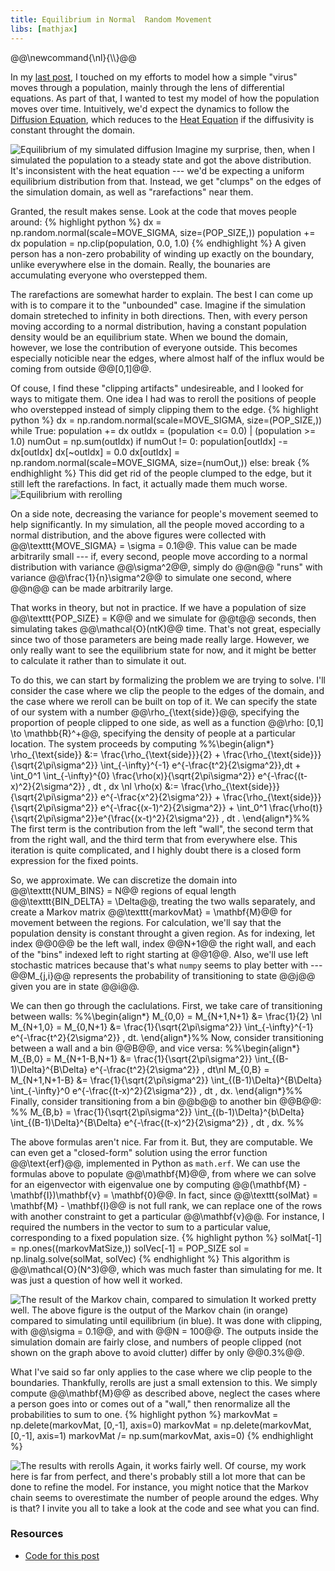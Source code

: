 ```yaml
---
title: Equilibrium in Normal  Random Movement
libs: [mathjax]
---
```


<div class="mathjaxDeclarations">
    @@\newcommand{\nl}{\\}@@
</div>

In my [last post]({{page.previous.url}}), I touched on my efforts to model how a
simple "virus" moves through a population, mainly through the lens of
differential equations. As part of that, I wanted to test my model of how the
population moves over time. Intuitively, we'd expect the dynamics to follow the
[Diffusion Equation](https://en.wikipedia.org/wiki/Diffusion_equation), which
reduces to the [Heat Equation](https://en.wikipedia.org/wiki/Heat_equation) if
the diffusivity is constant throught the domain.

![Equilibrium of my simulated diffusion](/assets/2020/09/07/clip_nofilter.png)
Imagine my surprise, then, when I simulated the population to a steady state and
got the above distribution. It's inconsistent with the heat equation --- we'd be
expecting a uniform equilibrium distribution from that. Instead, we get "clumps"
on the edges of the simulation domain, as well as "rarefactions" near them.

Granted, the result makes sense. Look at the code that moves people around:
{% highlight python %}
dx = np.random.normal(scale=MOVE_SIGMA, size=(POP_SIZE,))
population += dx
population = np.clip(population, 0.0, 1.0)
{% endhighlight %}
A given person has a non-zero probability of winding up exactly on the boundary,
unlike everywhere else in the domain. Really, the bounaries are accumulating
everyone who overstepped them.

The rarefactions are somewhat harder to explain. The best I can come up with is
to compare it to the "unbounded" case. Imagine if the simulation domain
streteched to infinity in both directions. Then, with every person moving
according to a normal distribution, having a constant population density would
be an equilibrium state. When we bound the domain, however, we lose the
contribution of everyone outside. This becomes especially noticible near the
edges, where almost half of the influx would be coming from outside @@[0,1]@@.

Of couse, I find these "clipping artifacts" undesireable, and I looked for ways
to mitigate them. One idea I had was to reroll the positions of people who
overstepped instead of simply clipping them to the edge.
{% highlight python %}
dx = np.random.normal(scale=MOVE_SIGMA, size=(POP_SIZE,))
while True:
    population += dx
    outIdx = (population <= 0.0) | (population >= 1.0)
    numOut = np.sum(outIdx)
    if numOut != 0:
        population[outIdx] -= dx[outIdx]
        dx[~outIdx] = 0.0
        dx[outIdx] = np.random.normal(scale=MOVE_SIGMA, size=(numOut,))
    else:
        break
{% endhighlight %}
This did get rid of the people clumped to the edge, but it still left the
rarefactions. In fact, it actually made them much worse.
![Equilibrium with rerolling](/assets/2020/09/07/reroll.png)

On a side note, decreasing the variance for people's movement seemed to help
significantly. In my simulation, all the people moved according to a normal
distribution, and the above figures were collected with @@\texttt{MOVE_SIGMA} =
\sigma = 0.1@@. This value can be made arbitrarily small --- if, every second,
people move according to a normal distribution with variance @@\sigma^2@@,
simply do @@n@@ "runs" with variance @@\frac{1}{n}\sigma^2@@ to simulate one
second, where @@n@@ can be made arbitrarily large.

That works in theory, but not in practice. If we have a population of size
@@\texttt{POP_SIZE} = K@@ and we simulate for @@t@@ seconds, then simulating
takes @@\mathcal{O}(ntK)@@ time. That's not great, especially since two of those
parameters are being made really large. However, we only really want to see the
equilibrium state for now, and it might be better to calculate it rather than to
simulate it out.

To do this, we can start by formalizing the problem we are trying to solve. I'll
consider the case where we clip the people to the edges of the domain, and the
case where we reroll can be built on top of it. We can specify the state of our
system with a number @@\rho_{\text{side}}@@, specifying the proportion of people
clipped to one side, as well as a function @@\rho: [0,1] \to \mathbb{R}^+@@,
specifying the density of people at a particular location. The system proceeds
by computing
%%\begin{align\*}
\rho_{\text{side}} &:=
    \frac{\rho_{\text{side}}}{2} +
    \frac{\rho_{\text{side}}}{\sqrt{2\pi\sigma^2}} \int_{-\infty}^{-1} e^{-\frac{t^2}{2\sigma^2}}\,dt +
    \int_0^1 \int_{-\infty}^{0} \frac{\rho(x)}{\sqrt{2\pi\sigma^2}} e^{-\frac{(t-x)^2}{2\sigma^2}} \, dt \, dx \nl
\rho(x) &:=
    \frac{\rho_{\text{side}}}{\sqrt{2\pi\sigma^2}} e^{-\frac{x^2}{2\sigma^2}} +
    \frac{\rho_{\text{side}}}{\sqrt{2\pi\sigma^2}} e^{-\frac{(x-1)^2}{2\sigma^2}} +
    \int_0^1 \frac{\rho(t)}{\sqrt{2\pi\sigma^2}}e^{\frac{(x-t)^2}{2\sigma^2}} \, dt .
\end{align\*}%%
The first term is the contribution from the left "wall", the second term that
from the right wall, and the third term that from everywhere else. This
iteration is quite complicated, and I highly doubt there is a closed form
expression for the fixed points.

So, we approximate. We can discretize the domain into @@\texttt{NUM_BINS} = N@@
regions of equal length @@\texttt{BIN_DELTA} = \Delta@@, treating the two walls
separately, and create a Markov matrix @@\texttt{markovMat} = \mathbf{M}@@ for
movement between the regions. For calculation, we'll say that the population
density is constant throught a given region. As for indexing, let index @@0@@ be
the left wall, index @@N+1@@ the right wall, and each of the "bins" indexed left
to right starting at @@1@@. Also, we'll use left stochastic matrices because
that's what `numpy` seems to play better with --- @@M_{j,i}@@ represents the
probability of transitioning to state @@j@@ given you are in state @@i@@.

We can then go through the caclulations. First, we take care of transitioning
between walls:
%%\begin{align\*}
M_{0,0} = M_{N+1,N+1} &= \frac{1}{2} \nl
M_{N+1,0} = M_{0,N+1} &= \frac{1}{\sqrt{2\pi\sigma^2}} \int_{-\infty}^{-1} e^{-\frac{t^2}{2\sigma^2}} \, dt.
\end{align\*}%%
Now, consider transitioning between a wall and a bin @@B@@, and vice versa:
%%\begin{align\*}
M_{B,0} = M_{N+1-B,N+1} &= \frac{1}{\sqrt{2\pi\sigma^2}} \int_{(B-1)\Delta}^{B\Delta} e^{-\frac{t^2}{2\sigma^2}} \, dt\nl
M_{0,B} = M_{N+1,N+1-B} &= \frac{1}{\sqrt{2\pi\sigma^2}} \int_{(B-1)\Delta}^{B\Delta} \int_{-\infty}^0 e^{-\frac{(t-x)^2}{2\sigma^2}} \, dt \, dx.
\end{align\*}%%
Finally, consider transitioning from a bin @@b@@ to another bin @@B@@:
%% M_{B,b} = \frac{1}{\sqrt{2\pi\sigma^2}} \int_{(b-1)\Delta}^{b\Delta} \int_{(B-1)\Delta}^{B\Delta} e^{-\frac{(t-x)^2}{2\sigma^2}} \, dt \, dx. %%

The above formulas aren't nice. Far from it. But, they are computable. We can
even get a "closed-form" solution using the error function @@\text{erf}@@,
implemented in Python as `math.erf`. We can use the formulas above to populate
@@\mathbf{M}@@, from where we can solve for an eigenvector with eigenvalue one
by computing @@(\mathbf{M} - \mathbf{I})\mathbf{v} = \mathbf{0}@@. In fact,
since @@\texttt{solMat} = \mathbf{M} - \mathbf{I}@@ is not full rank, we can
replace one of the rows with another constraint to get a particular
@@\mathbf{v}@@. For instance, I required the numbers in the vector to sum to a
particular value, corresponding to a fixed population size.
{% highlight python %}
solMat[-1] = np.ones((markovMatSize,))
solVec[-1] = POP_SIZE
sol = np.linalg.solve(solMat, solVec)
{% endhighlight %}
This algorithm is @@\mathcal{O}(N^3)@@, which was much faster than simulating
for me. It was just a question of how well it worked.

![The result of the Markov chain, compared to simulation](/assets/2020/09/07/clip_filter_expected.png)
It worked pretty well. The above figure is the output of the Markov chain (in
orange) compared to simulating until equilibrium (in blue). It was done with
clipping, with @@\sigma = 0.1@@, and with @@N = 100@@. The outputs inside the
simulation domain are fairly close, and numbers of people clipped (not shown on
the graph above to avoid clutter) differ by only @@0.3\%@@.

What I've said so far only applies to the case where we clip people to the
boundaries. Thankfully, rerolls are just a small extension to this. We simply
compute @@\mathbf{M}@@ as described above, neglect the cases where a person goes
into or comes out of a "wall," then renormalize all the probabilities to sum to
one.
{% highlight python %}
markovMat = np.delete(markovMat, [0,-1], axis=0)
markovMat = np.delete(markovMat, [0,-1], axis=1)
markovMat /= np.sum(markovMat, axis=0)
{% endhighlight %}

![The results with rerolls](/assets/2020/09/07/reroll_expected.png)
Again, it works fairly well. Of course, my work here is far from perfect, and
there's probably still a lot more that can be done to refine the model. For
instance, you might notice that the Markov chain seems to overestimate the
number of people around the edges. Why is that? I invite you all to take a look
at the code and see what you can find.

### Resources
* [Code for this post](https://github.com/ammrat13/ammrat13.github.io/tree/main/assets/2020/09/07/simulation)
